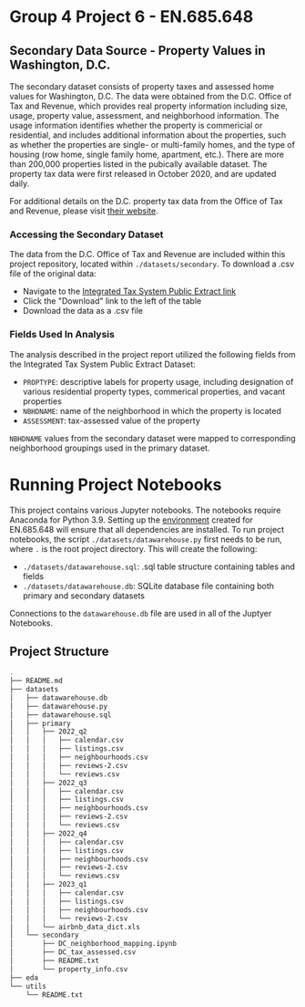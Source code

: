 # Group 4 Project 6 - EN.685.648

## Secondary Data Source - Property Values in Washington, D.C.
The secondary dataset consists of property taxes and assessed home values for Washington, D.C. 
The data were obtained from the D.C. Office of Tax and Revenue, which provides real property
information including  size, usage, property value, assessment, and neighborhood information. 
The usage information identifies whether the property is commericial or residential, and
includes additional information about the properties, such as whether the properties are single-
or multi-family homes, and the type of housing (row home, single family home, apartment, etc.). There
are more than 200,000 properties listed in the pubically available dataset. The property tax 
data were first released in October 2020, and are updated daily. 

For additional details on the D.C. property tax data from the Office of Tax and Revenue, please
visit [their website](https://otr.cfo.dc.gov/page/real-property-public-extract-records).

### Accessing the Secondary Dataset
The data from the D.C. Office of Tax and Revenue are included within this project repository, located
within `./datasets/secondary`. To download a .csv file of the original data:
- Navigate to the [Integrated Tax System Public Extract link](https://opendata.dc.gov/datasets/integrated-tax-system-public-extract/explore?showTable=true)
- Click the "Download" link to the left of the table
- Download the data as a .csv file 

### Fields Used In Analysis
The analysis described in the project report utilized the following fields from the Integrated
Tax System Public Extract Dataset:
- `PROPTYPE`: descriptive labels for property usage, including designation of various residential property types,
commerical properties, and vacant properties
- `NBHDNAME`: name of the neighborhood in which the property is located
- `ASSESSMENT`: tax-assessed value of the property

`NBHDNAME` values from the secondary dataset were mapped to corresponding neighborhood groupings used in the
primary dataset. 

# Running Project Notebooks
This project contains various Jupyter notebooks. The notebooks require Anaconda for Python 3.9. Setting up the 
[environment](https://gist.github.com/actsasgeek/954c73d28503eb67f01d12a12b1e1181)
created for EN.685.648 will ensure that all dependencies are installed. To run project notebooks, the script
`./datasets/datawarehouse.py` first needs to be run, where `.` is the root project directory. This will create the following:
- `./datasets/datawarehouse.sql`: .sql table structure containing tables and fields
- `./datasets/datawarehouse.db`: SQLite database file containing both primary and secondary datasets

Connections to the `datawarehouse.db` file are used in all of the Juptyer Notebooks.

## Project Structure
```bash
.
├── README.md
├── datasets
│   ├── datawarehouse.db
│   ├── datawarehouse.py
│   ├── datawarehouse.sql
│   ├── primary
│   │   ├── 2022_q2
│   │   │   ├── calendar.csv
│   │   │   ├── listings.csv
│   │   │   ├── neighbourhoods.csv
│   │   │   ├── reviews-2.csv
│   │   │   └── reviews.csv
│   │   ├── 2022_q3
│   │   │   ├── calendar.csv
│   │   │   ├── listings.csv
│   │   │   ├── neighbourhoods.csv
│   │   │   ├── reviews-2.csv
│   │   │   └── reviews.csv
│   │   ├── 2022_q4
│   │   │   ├── calendar.csv
│   │   │   ├── listings.csv
│   │   │   ├── neighbourhoods.csv
│   │   │   ├── reviews-2.csv
│   │   │   └── reviews.csv
│   │   ├── 2023_q1
│   │   │   ├── calendar.csv
│   │   │   ├── listings.csv
│   │   │   ├── neighbourhoods.csv
│   │   │   └── reviews-2.csv
│   │   └── airbnb_data_dict.xls
│   └── secondary
│       ├── DC_neighborhood_mapping.ipynb
│       ├── DC_tax_assessed.csv
│       ├── README.txt
│       └── property_info.csv
├── eda
└── utils
    └── README.txt
```
